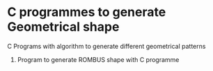 # C programmes to generate Geometrical shape 
C Programs with algorithm to generate different geometrical patterns 
1. Program to generate ROMBUS shape with C programme

